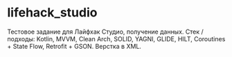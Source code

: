 # lifehack_studio
Тестовое задание для Лайфхак Студио, получение данных.
Cтек / подходы: Kotlin, MVVM, Clean Arch, SOLID, YAGNI, GLIDE, HILT, Coroutines + State Flow, Retrofit + GSON. Верстка в XML.
